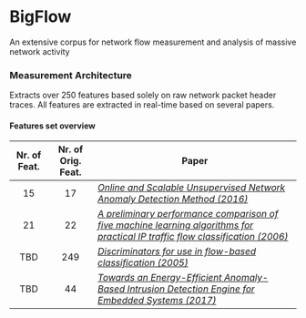 # BigFlow
An extensive corpus for network flow measurement and analysis of massive network activity

### Measurement Architecture
Extracts over 250 features based solely on raw network packet header traces. All features are extracted in real-time based on several papers.
#### Features set overview
Nr. of Feat. | Nr. of Orig. Feat. | Paper
:---:  | :---:  | ---
15 | 17 | [*Online and Scalable Unsupervised Network Anomaly Detection Method (2016)*](http://ieeexplore.ieee.org/document/7740019/)
21 | 22 | [*A preliminary performance comparison of five machine learning algorithms for practical IP traffic flow classification (2006)*](http://dl.acm.org/citation.cfm?id=1163596)
TBD | 249 | [*Discriminators for use in flow-based classification (2005)*](https://qmro.qmul.ac.uk/xmlui/bitstream/handle/123456789/5050/RR-05-13.pdf?sequence=1)
TBD | 44 | [*Towards an Energy-Efficient Anomaly-Based Intrusion Detection Engine for Embedded Systems (2017)*](http://ieeexplore.ieee.org/document/7463065/?arnumber=7463065)

